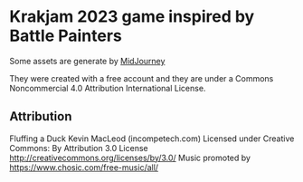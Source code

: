 # Krakjam 2023 game inspired by Battle Painters

Some assets are generate by [MidJourney](https://midjourney.com/home/?callbackUrl=%2Fapp%2F)

They were created with a free account and they are under a Commons Noncommercial 4.0 Attribution International License.

## Attribution

Fluffing a Duck Kevin MacLeod (incompetech.com)
Licensed under Creative Commons: By Attribution 3.0 License
http://creativecommons.org/licenses/by/3.0/
Music promoted by https://www.chosic.com/free-music/all/